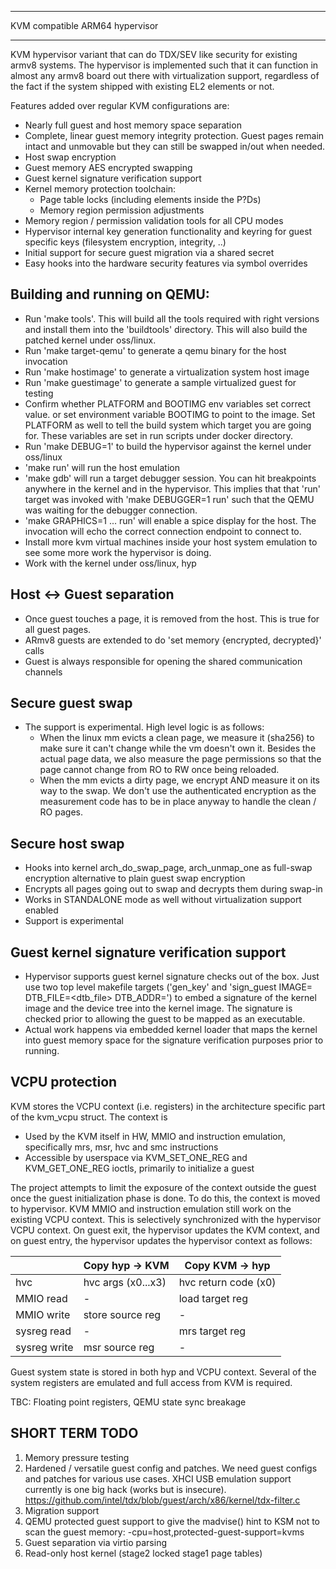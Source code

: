 ******************************************************************************
KVM compatible ARM64 hypervisor
******************************************************************************

KVM hypervisor variant that can do TDX/SEV like security for existing armv8
systems. The hypervisor is implemented such that it can function in almost
any armv8 board out there with virtualization support, regardless of the fact
if the system shipped with existing EL2 elements or not.

Features added over regular KVM configurations are:
- Nearly full guest and host memory space separation
- Complete, linear guest memory integrity protection. Guest pages remain
  intact and unmovable but they can still be swapped in/out when needed.
- Host swap encryption
- Guest memory AES encrypted swapping
- Guest kernel signature verification support
- Kernel memory protection toolchain:
  - Page table locks (including elements inside the P?Ds)
  - Memory region permission adjustments
- Memory region / permission validation tools for all CPU modes
- Hypervisor internal key generation functionality and keyring for guest
  specific keys (filesystem encryption, integrity, ..)
- Initial support for secure guest migration via a shared secret
- Easy hooks into the hardware security features via symbol overrides


Building and running on QEMU:
-----------------------------
- Run 'make tools'. This will build all the tools required with right versions
  and install them into the 'buildtools' directory. This will also build the
  patched kernel under oss/linux.
- Run 'make target-qemu' to generate a qemu binary for the host invocation
- Run 'make hostimage' to generate a virtualization system host image
- Run 'make guestimage' to generate a sample virtualized guest for testing
- Confirm whether PLATFORM and BOOTIMG env variables set correct value.
  or set environment variable BOOTIMG to point to the image. Set PLATFORM
  as well to tell the build system which target you are going for.
  These variables are set in run scripts under docker directory.
- Run 'make DEBUG=1' to build the hypervisor against the kernel under oss/linux
- 'make run' will run the host emulation
- 'make gdb' will run a target debugger session. You can hit breakpoints
  anywhere in the kernel and in the hypervisor. This implies that that 'run'
  target was invoked with 'make DEBUGGER=1 run' such that the QEMU was waiting
  for the debugger connection.
- 'make GRAPHICS=1 ... run' will enable a spice display for the host. The
  invocation will echo the correct connection endpoint to connect to.
- Install more kvm virtual machines inside your host system emulation to see
  some more work the hypervisor is doing.
- Work with the kernel under oss/linux, hyp


Host <-> Guest separation
-------------------------
- Once guest touches a page, it is removed from the host. This is true for
  all guest pages.
- ARmv8 guests are extended to do 'set memory {encrypted, decrypted}' calls
- Guest is always responsible for opening the shared communication channels


Secure guest swap
-----------------
- The support is experimental. High level logic is as follows:
  - When the linux mm evicts a clean page, we measure it (sha256) to make sure
    it can't change while the vm doesn't own it. Besides the actual page data,
    we also measure the page permissions so that the page cannot change from RO
    to RW once being reloaded.
  - When the mm evicts a dirty page, we encrypt AND measure it on its way to the
    swap. We don't use the authenticated encryption as the measurement code has
    to be in place anyway to handle the clean / RO pages.


Secure host swap
----------------
- Hooks into kernel arch_do_swap_page, arch_unmap_one as full-swap encryption
  alternative to plain guest swap encryption
- Encrypts all pages going out to swap and decrypts them during swap-in
- Works in STANDALONE mode as well without virtualization support enabled
- Support is experimental


Guest kernel signature verification support
-------------------------------------------
- Hypervisor supports guest kernel signature checks out of the box. Just use
  two top level makefile targets ('gen_key' and 'sign_guest IMAGE=<file>
  DTB_FILE=<dtb_file> DTB_ADDR=<dtb load address>') to embed a signature of
  the kernel image and the device tree into the kernel image. The signature
  is checked prior to allowing the guest to be mapped as an executable.
- Actual work happens via embedded kernel loader that maps the kernel into
  guest memory space for the signature verification purposes prior to running.


VCPU protection
---------------
KVM stores the VCPU context (i.e. registers) in the architecture specific part
of the kvm_vcpu struct. The context is

- Used by the KVM itself in HW, MMIO and instruction emulation, specifically
  mrs, msr, hvc and smc instructions
- Accessible by userspace via KVM_SET_ONE_REG and KVM_GET_ONE_REG ioctls,
  primarily to initialize a guest

The project attempts to limit the exposure of the context outside the guest
once the guest initialization phase is done. To do this, the context is moved
to hypervisor. KVM MMIO and instruction emulation still work on the existing
VCPU context. This is selectively synchronized with the hypervisor VCPU
context. On guest exit, the hypervisor updates the KVM context, and on guest
entry, the hypervisor updates the hypervisor context as follows:

|              | Copy hyp -> KVM    | Copy KVM -> hyp      |
|--------------|--------------------|----------------------|
| hvc          | hvc args (x0...x3) | hvc return code (x0) |
| MMIO read    | -                  | load target reg      |
| MMIO write   | store source reg   | -                    |
| sysreg read  | -                  | mrs target reg       |
| sysreg write | msr source reg     | -                    |

Guest system state is stored in both hyp and VCPU context. Several of the
system registers are emulated and full access from KVM is required.

TBC: Floating point registers, QEMU state sync breakage


SHORT TERM TODO
----------------
1) Memory pressure testing
2) Hardened / versatile guest config and patches. We need guest configs and
   patches for various use cases. XHCI USB emulation support currently is one
   big hack (works but is insecure).
   https://github.com/intel/tdx/blob/guest/arch/x86/kernel/tdx-filter.c
3) Migration support
4) QEMU protected guest support to give the madvise() hint to KSM not to scan
   the guest memory: -cpu=host,protected-guest-support=kvms
5) Guest separation via virtio parsing
6) Read-only host kernel (stage2 locked stage1 page tables)
